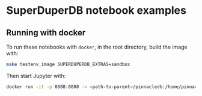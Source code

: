 # SuperDuperDB notebook examples

## Running with docker

To run these notebooks with `docker`, in the root directory, build the image with:

```bash
make testenv_image SUPERDUPERDB_EXTRAS=sandbox
```

Then start Jupyter with:

```bash
docker run -it -p 8888:8888 -v <path-to-parent>/pinnacledb:/home/pinnacle/pinnacledb pinnacledb/sandbox
```